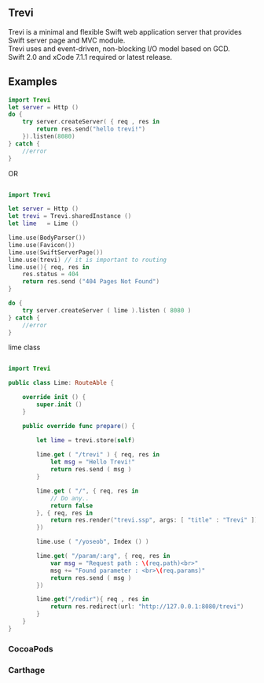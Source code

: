

## Trevi
Trevi is a minimal and flexible Swift web application server that provides Swift server page and MVC module.<br>
Trevi uses and event-driven, non-blocking I/O model based on GCD.<br>
Swift 2.0 and xCode 7.1.1 required or latest release.
 
## Examples
```swift
import Trevi
let server = Http ()
do {
    try server.createServer( { req , res in
        return res.send("hello trevi!")
    }).listen(8080)
} catch {
    //error
}
```

OR

```swift

import Trevi

let server = Http ()
let trevi = Trevi.sharedInstance ()
let lime   = Lime ()

lime.use(BodyParser())
lime.use(Favicon())
lime.use(SwiftServerPage())
lime.use(trevi) // it is important to routing
lime.use(){ req, res in
    res.status = 404
    return res.send ("404 Pages Not Found")
}

do {
    try server.createServer ( lime ).listen ( 8080 )
} catch {
    //error
}
```

lime class 
```swift

import Trevi

public class Lime: RouteAble {

    override init () {
        super.init ()
    }

    public override func prepare() {

        let lime = trevi.store(self)
    
        lime.get ( "/trevi" ) { req, res in
            let msg = "Hello Trevi!"
            return res.send ( msg )
        }

        lime.get ( "/", { req, res in
            // Do any..
            return false
        }, { req, res in
            return res.render("trevi.ssp", args: [ "title" : "Trevi" ])
        })

        lime.use ( "/yoseob", Index () )

        lime.get( "/param/:arg", { req, res in
            var msg = "Request path : \(req.path)<br>"
            msg += "Found parameter : <br>\(req.params)"
            return res.send ( msg )
        })

        lime.get("/redir"){ req , res in
            return res.redirect(url: "http://127.0.0.1:8080/trevi")
        }
    }
}

```

### CocoaPods 
### Carthage


